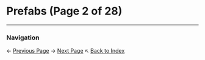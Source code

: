 # Prefabs (Page 2 of 28)

---
### Navigation
← [Previous Page](../Prefabs/page_1.md)
→ [Next Page](../Prefabs/page_3.md)
↖ [Back to Index](../README.md)
